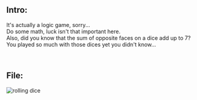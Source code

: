## Intro:

It's actually a logic game, sorry... <br>
Do some math, luck isn't that important here. <br>
Also, did you know that the sum of opposite faces on a dice add up to 7? <br>
You played so much with those dices yet you didn't know...

<br>

## File:
![rolling dice](https://user-images.githubusercontent.com/93029180/208777209-2fcc5592-8613-418b-91fe-bc0ce05a728a.png)
